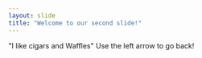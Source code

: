 ```yaml
---
layout: slide
title: "Welcome to our second slide!"
---
```

"I like cigars and Waffles"
Use the left arrow to go back!
